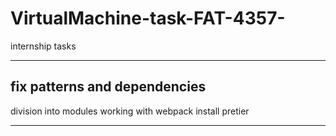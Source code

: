# VirtualMachine-task-FAT-4357-

internship tasks

---

## fix patterns and dependencies

division into modules
working with webpack
install pretier

---
